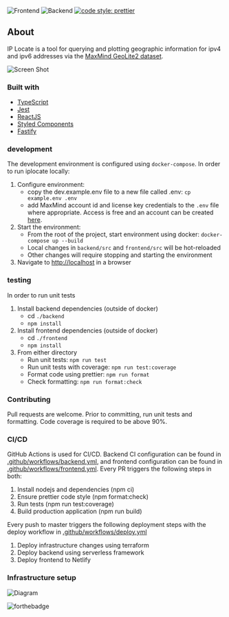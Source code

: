 ![Frontend](https://github.com/jhackshaw/iplocate/workflows/IpLocate%20Frontend/badge.svg)
![Backend](https://github.com/jhackshaw/iplocate/workflows/IpLocate%20Backend/badge.svg)
[![code style: prettier](https://img.shields.io/badge/code_style-prettier-ff69b4.svg)](https://github.com/prettier/prettier)

## About

IP Locate is a tool for querying and plotting geographic information for ipv4 and ipv6 addresses via the [MaxMind GeoLite2 dataset](https://www.maxmind.com/).

![Screen Shot](https://repository-images.githubusercontent.com/304422243/0e06bd00-1e7d-11eb-8299-a3249d4d2c63)

### Built with

- [TypeScript](https://www.typescriptlang.org/)
- [Jest](https://jestjs.io/)
- [ReactJS](https://reactjs.org/)
- [Styled Components](https://styled-components.com/)
- [Fastify](https://www.fastify.io/)

### development

The development environment is configured using `docker-compose`. In order to run iplocate locally:

1. Configure environment:
   - copy the dev.example.env file to a new file called .env: `cp example.env .env`
   - add MaxMind account id and license key credentials to the `.env` file where appropriate. Access is free and an account can be created [here](https://www.maxmind.com/en/geolite2/signup).
2. Start the environment:
   - From the root of the project, start environment using docker: `docker-compose up --build`
   - Local changes in `backend/src` and `frontend/src` will be hot-reloaded
   - Other changes will require stopping and starting the environment
3. Navigate to [http://localhost](http://localhost) in a browser

### testing

In order to run unit tests

1. Install backend dependencies (outside of docker)
   - cd `./backend`
   - `npm install`
2. Install frontend dependencies (outside of docker)
   - cd `./frontend`
   - `npm install`
3. From either directory
   - Run unit tests: `npm run test`
   - Run unit tests with coverage: `npm run test:coverage`
   - Format code using prettier: `npm run format`
   - Check formatting: `npm run format:check`

### Contributing

Pull requests are welcome. Prior to committing, run unit tests and formatting. Code coverage is required to be above 90%.

### CI/CD

GitHub Actions is used for CI/CD. Backend CI configuration can be found in [.github/workflows/backend.yml](https://github.com/jhackshaw/iplocate/blob/master/.github/workflows/backend.yml), and frontend configuration can be found in [.github/workflows/frontend.yml](https://github.com/jhackshaw/iplocate/blob/master/.github/workflows/frontend.yml). Every PR triggers the following steps in both:

1. Install nodejs and dependencies (npm ci)
2. Ensure prettier code style (npm format:check)
3. Run tests (npm run test:coverage)
4. Build production application (npm run build)

Every push to master triggers the following deployment steps with the deploy workflow in [.github/workflows/deploy.yml](https://github.com/jhackshaw/iplocate/blob/master/.github/workflows/deploy.yml)

1. Deploy infrastructure changes using terraform
2. Deploy backend using serverless framework
3. Deploy frontend to Netlify


### Infrastructure setup

![Diagram](https://raw.githubusercontent.com/jhackshaw/iplocate/master/infrastructure/diagram.png)


![forthebadge](https://forthebadge.com/images/badges/check-it-out.svg)
